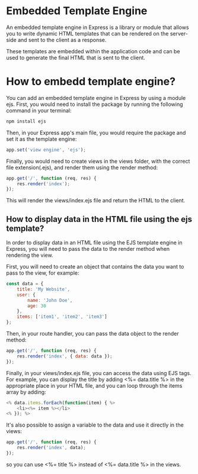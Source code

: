 # Embedded Template Engine

An embedded template engine in Express is a library or module that allows you to write dynamic HTML templates that can be rendered on the server-side and sent to the client as a response. 

These templates are embedded within the application code and can be used to generate the final HTML that is sent to the client.

# How to embedd template engine?

You can add an embedded template engine in Express by using a module ejs.
First, you would need to install the package by running the following command in your terminal:

```js
npm install ejs
```

Then, in your Express app's main file, you would require the package and set it as the template engine:

```js
app.set('view engine', 'ejs');
```

Finally, you would need to create views in the views folder, with the correct file extension(.ejs), and render them using the render method:

```js
app.get('/', function (req, res) {
    res.render('index');
});
```

This will render the views/index.ejs file and return the HTML to the client.

## How to display data in the HTML file using the ejs template?

In order to display data in an HTML file using the EJS template engine in Express, you will need to pass the data to the render method when rendering the view.

First, you will need to create an object that contains the data you want to pass to the view, for example:


```js
const data = {
    title: 'My Website',
    user: {
        name: 'John Doe',
        age: 30
    },
    items: ['item1', 'item2', 'item3']
};
```

Then, in your route handler, you can pass the data object to the render method:

```js
app.get('/', function (req, res) {
    res.render('index', { data: data });
});
```


Finally, in your views/index.ejs file, you can access the data using EJS tags. For example, you can display the title by adding <%= data.title %> in the appropriate place in your HTML file, and you can loop through the items array by adding:

```js
<% data.items.forEach(function(item) { %>
    <li><%= item %></li>
<% }); %>
```


It's also possible to assign a variable to the data and use it directly in the views:

```js
app.get('/', function (req, res) {
    res.render('index', data);
});
```

so you can use <%= title %> instead of <%= data.title %> in the views.


